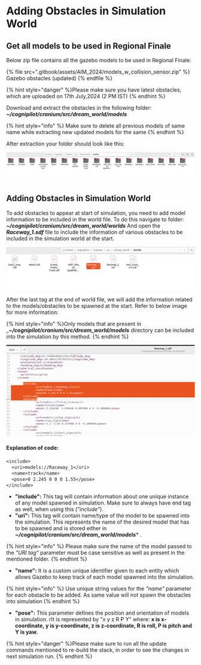 # Adding Obstacles in Simulation World

## Get all models to be used in Regional Finale
Below zip file contains all the gazebo models to be used in Regional Finale:

{% file src=".gitbook/assets/AIM_2024/models_w_collision_sensor.zip" %}
Gazebo obstacles (updated)
{% endfile %}

{% hint style="danger" %}Please make sure you have latest obstacles, which are uploaded on 17th July,2024 (2 PM IST) {% endhint %}

Download and extract the obstacles in the following folder: _**~/cognipilot/cranium/src/dream_world/models**_

{% hint style="info" %} Make sure to delete all previous models of same name while extracting new updated models for the same {% endhint %}

After extraction your folder should look like this:

![](.gitbook/assets/AIM_2024/model_dir.png)

## Adding Obstacles in Simulation World

To add obstacles to appear at start of simulation, you need to add model information to be included in the world file. To do this navigate to folder:  _**~/cognipilot/cranium/src/dream_world/worlds**_
And open the _**Raceway_1.sdf**_ file to include the information of various obstacles to be included in the simulation world at the start.

![](.gitbook/assets/AIM_2024/world_dir.png)

After the last _</scene>_ tag at the end of world file, we will add the information related to the models/obstacles to be spawned at the start. Refer to below image for more information:

{% hint style="info" %}Only models that are present in __**~/cognipilot/cranium/src/dream_world/models**_ directory can be included into the simulation by this method. {% endhint %}

![](.gitbook/assets/AIM_2024/world_file.png)

#### Explanation of code:

```
<include>
  <uri>models://Raceway_1</uri>
  <name>track</name>
  <pose>0 2.245 0 0 0 1.55</pose>
</include>
```

* **"include":** This tag will contain information about one unique instance of any model spawned in simulation. Make sure to always have end tag as well, when using this (_"include"_).
* **"uri":** This tag will contain name/type of the model to be spawned into the simulation. This represents the name of the desired model that has to be spawned and is stored either in _**~/cognipilot/cranium/src/dream_world/models***_ .

{% hint style="info" %}
Please make sure the name of the model passed to the _"URI tag"_ parameter must be case sensitive as well as present in the mentioned folder.
{% endhint %}

* **"name":** It is a custom unique identifier given to each entity which allows Gazebo to keep track of each model spawned into the simulation.

{% hint style="info" %}
Use unique string values for the _"name"_ parameter for each obstacle to be added. As same value will not spawn the obstacles into simulation
{% endhint %}

* **"pose":** This parameter defines the position and orientation of models in simulation. rIt is represented by "x y z R P Y" where: **x is x-coordinate, y is y-coordinate, z is z-coordinate, R is roll, P is pitch and Y is yaw.**

{% hint style="danger" %}Please make sure to run all the update commands mentioned to re-build the stack, in order to see the changes in next simulation run. {% endhint %}
